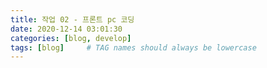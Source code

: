 ```yaml
---
title: 작업 02 - 프론트 pc 코딩
date: 2020-12-14 03:01:30 
categories: [blog, develop]
tags: [blog]     # TAG names should always be lowercase
---
```


